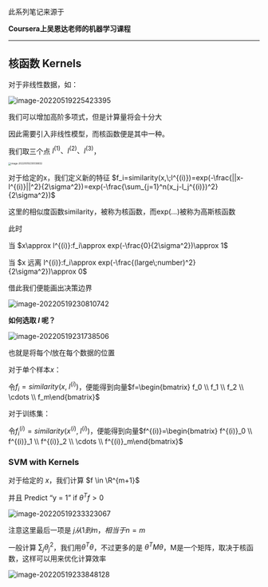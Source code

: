 此系列笔记来源于

**Coursera上吴恩达老师的机器学习课程**

****

## 核函数 Kernels

对于非线性数据，如：

![image-20220519225423395](https://img2022.cnblogs.com/blog/1754203/202205/1754203-20220519225422763-922750227.png)

我们可以增加高阶多项式，但是计算量将会十分大

因此需要引入非线性模型，而核函数便是其中一种。



我们取三个点 $l^{(1)}、l^{(2)}、l^{(3)}$，

<img src="https://img2022.cnblogs.com/blog/1754203/202205/1754203-20220519230037969-188004899.png" alt="image-20220519230038832" style="zoom:33%;" />

对于给定的x，我们定义新的特征 $f_i=similarity(x,\;l^{(i)})=exp(-\frac{||x-l^{(i)}||^2}{2\sigma^2})=exp(-\frac{\sum_{j=1}^n(x_j-l_j^{(i)})^2}{2\sigma^2})$

这里的相似度函数similarity，被称为核函数，而exp(…)被称为高斯核函数

此时

当 $x\approx l^{(i)}:f_i\approx exp(-\frac{0}{2\sigma^2})\approx 1$

当 $x 远离 l^{(i)}:f_i\approx exp(-\frac{(large\;number)^2}{2\sigma^2})\approx 0$

 借此我们便能画出决策边界

![image-20220519230810742](https://img2022.cnblogs.com/blog/1754203/202205/1754203-20220519230810049-1650241688.png)

**如何选取 $l$ 呢？**

![image-20220519231738506](https://img2022.cnblogs.com/blog/1754203/202205/1754203-20220519231737480-354799412.png)

也就是将每个$l$放在每个数据的位置

对于单个样本$x$：

令$f_i=similarity(x,\;l^{(i)})$，便能得到向量$f=\begin{bmatrix} f_0 \\ f_1 \\ f_2 \\ \cdots \\ f_m\end{bmatrix}$

对于训练集：

令$f_i^{(i)}=similarity(x^{(i)},\;l^{(i)})$，便能得到向量$f^{(i)}=\begin{bmatrix} f^{(i)}_0 \\ f^{(i)}_1 \\ f^{(i)}_2 \\ \cdots \\ f^{(i)}_m\end{bmatrix}$



### SVM with Kernels

 对于给定的 $x$，我们计算 $f \in \R^{m+1}$

并且 Predict “y = 1” if $\theta^Tf>0$

![image-20220519233323067](https://img2022.cnblogs.com/blog/1754203/202205/1754203-20220519233322043-1370949867.png)

注意这里最后一项是 $j从1到m，相当于n=m$

一般计算 $\sum_j\theta_j^2$，我们用$\theta^T\theta$，不过更多的是 $\theta^TM\theta$，M是一个矩阵，取决于核函数，这样可以用来优化计算效率

![image-20220519233848128](https://img2022.cnblogs.com/blog/1754203/202205/1754203-20220519233847219-1328380760.png)